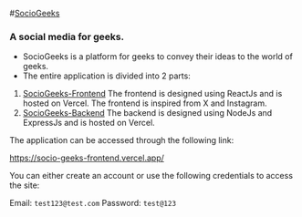 #[SocioGeeks](https://github.com/vermaayush680/SocioGeeks)

### A social media for geeks.

- SocioGeeks is a platform for geeks to convey their ideas to the world of geeks.
- The entire application is divided into 2 parts:
1. [SocioGeeks-Frontend](https://github.com/vermaayush680/SocioGeeks-Frontend)
	The frontend is designed using ReactJs and is hosted on Vercel. The frontend is inspired from X and Instagram.
2. [SocioGeeks-Backend](https://github.com/vermaayush680/SocioGeeks-Backend)
	The backend is designed using NodeJs and ExpressJs and is hosted on Vercel.


The application can be accessed through the following link:

https://socio-geeks-frontend.vercel.app/

You can either create an account or use the following credentials to access the site:

Email: `test123@test.com`
Password: `test@123`

